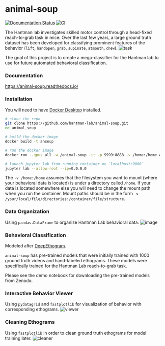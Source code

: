 # animal-soup
[![Documentation Status](https://readthedocs.org/projects/animal-soup/badge/?version=latest)](https://animal-soup.readthedocs.io/en/latest/?badge=latest) [![CI](https://github.com/hantman-lab/animal-soup/actions/workflows/ci.yml/badge.svg)](https://github.com/hantman-lab/animal-soup/actions/workflows/ci.yml)

The Hantman lab investigates skilled motor control through a head-fixed reach-to-grab task in mice. Over the last few years, a large ground truth dataset has been developed for classifying prominent features of the behavior (`lift`, `handopen`, `grab`, `supinate`, `atmouth`, `chew`). 
![task](https://github.com/hantman-lab/animal-soup/assets/69729525/1aa59e8f-49ea-4d0e-8363-43c483734a95)

The goal of this project is to create a mega-classifier for the Hantman lab to use for future automated behavioral classification.

### Documentation

https://animal-soup.readthedocs.io/

### Installation

You will need to have [Docker Desktop](https://docs.docker.com/desktop/) installed.

```bash
# clone the repo
git clone https://github.com/hantman-lab/animal-soup.git
cd animal_soup

# build the docker image
docker build -t ansoup 

# run the docker image
docker run --gpus all -w /animal-soup -it -p 9999:8888 -v /home:/home ansoup

# launch jupyter lab from running container on `localhost:9000`
jupyter lab --allow-root --ip=0.0.0.0
```

The `-v /home:/home` assumes that the filesystem you want to mount (where your behavioral data is located) is under 
a directory called `/home`. If your data is located somewhere else you will need to change the mount path when you run the container. 
Mount paths should be in the form `-v /your/local/file/directories:/container/file/structure`.

### Data Organization 
Using `pandas.DataFrame` to organize Hantman Lab behavioral data.
![image](https://github.com/hantman-lab/animal-soup/assets/69729525/a3d979f2-9abb-4852-808e-0341b66767cc)

### Behavioral Classification 
Modeled after [DeepEthogram](https://github.com/jbohnslav/deepethogram). 

`animal-soup` has pre-trained models that were initially trained with 1000 ground truth videos and hand-labeled ethograms.
These models were specifically trained for the Hantman Lab reach-to-grab task. 

Please see the demo notebook for downloading the pre-trained models from Zenodo. 

### Interactive Behavior Viewer
Using `pydatagrid` and `fastplotlib` for visualization of behavior with corresponding ethograms.
![viewer](https://github.com/hantman-lab/animal-soup/assets/69729525/55736ffe-303d-4415-b3f1-446c236cc2ba)

### Cleaning Ethograms
Using `fastplotlib` in order to clean ground truth ethograms for model training later.
![cleaner](https://github.com/hantman-lab/animal-soup/assets/69729525/67be413f-a63a-4ee4-8cb7-dd36b3dcaaa9)
  
